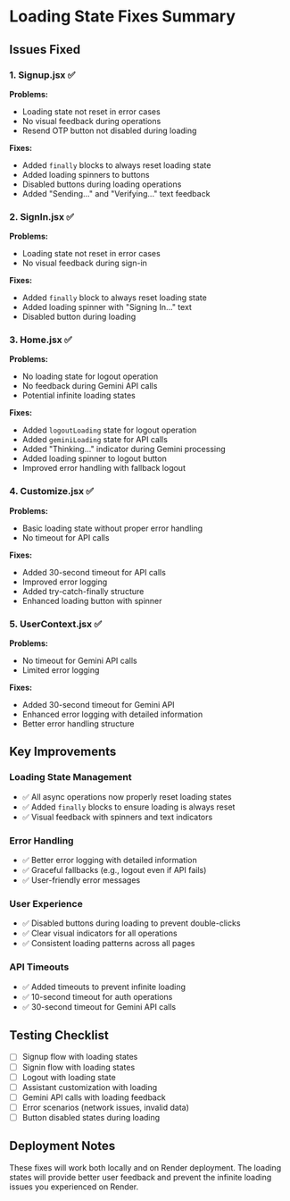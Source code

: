 # Loading State Fixes Summary

## Issues Fixed

### 1. **Signup.jsx** ✅
**Problems:**
- Loading state not reset in error cases
- No visual feedback during operations
- Resend OTP button not disabled during loading

**Fixes:**
- Added `finally` blocks to always reset loading state
- Added loading spinners to buttons
- Disabled buttons during loading operations
- Added "Sending..." and "Verifying..." text feedback

### 2. **SignIn.jsx** ✅
**Problems:**
- Loading state not reset in error cases
- No visual feedback during sign-in

**Fixes:**
- Added `finally` block to always reset loading state
- Added loading spinner with "Signing In..." text
- Disabled button during loading

### 3. **Home.jsx** ✅
**Problems:**
- No loading state for logout operation
- No feedback during Gemini API calls
- Potential infinite loading states

**Fixes:**
- Added `logoutLoading` state for logout operation
- Added `geminiLoading` state for API calls
- Added "Thinking..." indicator during Gemini processing
- Added loading spinner to logout button
- Improved error handling with fallback logout

### 4. **Customize.jsx** ✅
**Problems:**
- Basic loading state without proper error handling
- No timeout for API calls

**Fixes:**
- Added 30-second timeout for API calls
- Improved error logging
- Added try-catch-finally structure
- Enhanced loading button with spinner

### 5. **UserContext.jsx** ✅
**Problems:**
- No timeout for Gemini API calls
- Limited error logging

**Fixes:**
- Added 30-second timeout for Gemini API
- Enhanced error logging with detailed information
- Better error handling structure

## Key Improvements

### **Loading State Management**
- ✅ All async operations now properly reset loading states
- ✅ Added `finally` blocks to ensure loading is always reset
- ✅ Visual feedback with spinners and text indicators

### **Error Handling**
- ✅ Better error logging with detailed information
- ✅ Graceful fallbacks (e.g., logout even if API fails)
- ✅ User-friendly error messages

### **User Experience**
- ✅ Disabled buttons during loading to prevent double-clicks
- ✅ Clear visual indicators for all operations
- ✅ Consistent loading patterns across all pages

### **API Timeouts**
- ✅ Added timeouts to prevent infinite loading
- ✅ 10-second timeout for auth operations
- ✅ 30-second timeout for Gemini API calls

## Testing Checklist

- [ ] Signup flow with loading states
- [ ] Signin flow with loading states
- [ ] Logout with loading state
- [ ] Assistant customization with loading
- [ ] Gemini API calls with loading feedback
- [ ] Error scenarios (network issues, invalid data)
- [ ] Button disabled states during loading

## Deployment Notes

These fixes will work both locally and on Render deployment. The loading states will provide better user feedback and prevent the infinite loading issues you experienced on Render. 